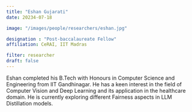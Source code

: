 ```yaml
---
title: "Eshan Gujarati"
date: 20234-07-18

image: "/images/people/researchers/eshan.jpg"

designation : "Post-baccalaureate Fellow"
affiliation: CeRAI, IIT Madras

filter: researcher
draft: false
---
```


Eshan completed his B.Tech with Honours in Computer Science and Engineering from IIT Gandhinagar. He has a keen interest in the field of Computer Vision and Deep Learning and its application in the healthcare domain. He is currently exploring different Fairness aspects in LLM Distillation models.